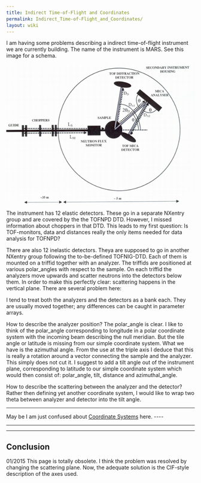 ```yaml
---
title: Indirect Time-of-Flight and Coordinates
permalink: Indirect_Time-of-Flight_and_Coordinates/
layout: wiki
---
```


I am having some problems describing a indirect time-of-flight
instrument we are currently building. The name of the instrument is
MARS. See this image for a schema.

![MARS|center](mars.png "MARS|center")

The instrument has 12 elastic detectors. These go in a separate NXentry
group and are covered by the the TOFNPD DTD. However, I missed
information about choppers in that DTD. This leads to my first question:
Is TOF-monitors, data and distances really the only items needed for
data analysis for TOFNPD?

There are also 12 inelastic detectors. Theya are supposed to go in
another NXentry group following the to-be-defined TOFNIG-DTD. Each of
them is mounted on a triffid together with an analyzer. The triffids are
positioned at various polar\_angles with respect to the sample. On each
triffid the analyzers move upwards and scatter neutrons into the
detectors below them. In order to make this perfectly clear: scattering
happens in the vertical plane. There are several problem here:

I tend to treat both the analyzers and the detectors as a bank each.
They are usually moved together; any differences can be caught in
parameter arrays.

How to describe the analyzer position? The polar\_angle is clear. I like
to think of the polar\_angle corresponding to longitude in a polar
coordinate system with the incoming beam describing the null meridian.
But the tile angle or latitude is missing from our simple coordinate
system. What we have is the azimuthal angle. From the use at the triple
axis I deduce that this is really a rotation around a vector connecting
the sample and the analyzer. This simply does not cut it. I suggest to
add a tilt angle out of the instrument plane, corresponding to latitude
to our simple coordinate system which would then consist of:
polar\_angle, tilt, distance and azimuthal\_angle.

How to describe the scattering between the analyzer and the detector?
Rather then defining yet another coordinate system, I would like to wrap
two theta between analyzer and detector into the tilt angle.

------------------------------------------------------------------------

May be I am just confused about [Coordinate
Systems](Coordinate_Systems "wikilink") here. ----

------------------------------------------------------------------------

------------------------------------------------------------------------

Conclusion
----------

01/2015 This page is totally obsolete. I think the problem was resolved
by changing the scattering plane. Now, the adequate solution is the
CIF-style description of the axes used.

